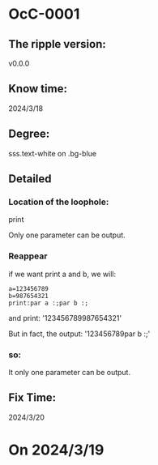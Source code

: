 # OcC-0001

## The ripple version: 
v0.0.0

## Know time: 
2024/3/18

## Degree: 
 sss.text-white on .bg-blue

## Detailed

### Location of the loophole:
print

Only one parameter can be output.
### Reappear
if we want print a and b, we will:
```
a=123456789
b=987654321
print:par a :;par b :;
```
and print: 
'123456789987654321'

But in fact, the output: 
'123456789par b :;'

### so:
It only one parameter can be output.

## Fix Time:
2024/3/20


# On 2024/3/19
